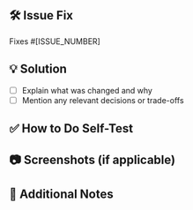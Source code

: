 ## 🛠️ Issue Fix
<!-- Describe the issue this PR fixes -->
Fixes #[ISSUE_NUMBER]
<!-- If there's no issue, you can write "No issue linked" -->

## 💡 Solution
<!-- Briefly describe the solution or changes introduced in this PR -->
- [ ] Explain what was changed and why
- [ ] Mention any relevant decisions or trade-offs

## ✅ How to Do Self-Test
<!-- Provide instructions for how to test the changes, can be copied from README -->

## 📷 Screenshots (if applicable)
<!-- Add any relevant screenshots for UI changes -->

## 📝 Additional Notes
<!-- Add any other context or information reviewers should know -->
